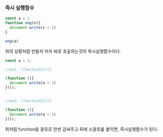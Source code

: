 ### 즉시 실행함수


```javascript
const a = 1
function ong(x){
  document.write(x + 1)
}

ong(a)
```

위의 상황처럼 만들자 마자 바로 호출하는것이 즉시실행함수이다.


```javascript
const a = 1;

//ex1: (function{})()

(function (){
  document.write(a + 1)
})();


//ex2: (function{}())

(function (){
  document.write(a + 1)
}());


```

위처럼 function을 괄호로 한번 감싸주고 뒤에 소괄호룰 붙이면, 즉시실행함수가 된다.
